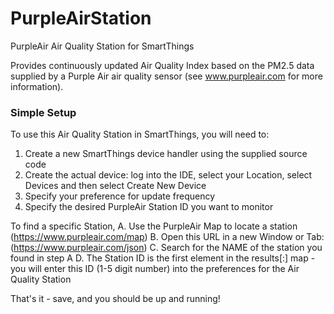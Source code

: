 # PurpleAirStation
PurpleAir Air Quality Station for SmartThings

Provides continuously updated Air Quality Index based on the PM2.5 data supplied by a Purple Air air quality sensor (see www.purpleair.com for more information).
### Simple Setup
To use this Air Quality Station in SmartThings, you will need to:
1. Create a new SmartThings device handler using the supplied source code 
2. Create the actual device: log into the IDE, select your Location, select Devices and then select Create New Device
2. Specify your preference for update frequency
3. Specify the desired PurpleAir Station ID you want to monitor

To find a specific Station, 
A. Use the PurpleAir Map to locate a station (https://www.purpleair.com/map)
B. Open this URL in a new Window or Tab: (https://www.purpleair.com/json)
C. Search for the NAME of the station you found in step A
D. The Station ID is the first element in the results[:] map - you will enter this ID (1-5 digit number) into the preferences for the Air Quality Station

That's it - save, and you should be up and running!
